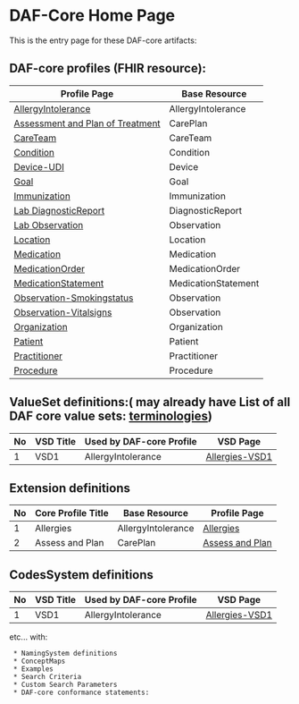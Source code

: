 # DAF-Core Home Page

This is the entry page for these DAF-core artifacts:

## DAF-core profiles (FHIR resource):

|Profile Page|Base Resource|
|-------------- |---------------|
|[AllergyIntolerance](daf-core-allergyintolerance.html)|AllergyIntolerance|
|[Assessment and Plan of Treatment](daf-core-careplan.html)|CarePlan|
|[CareTeam](daf-core-careteam.html)|CareTeam|
|[Condition](daf-core-condition.html)|Condition|
|[Device-UDI](daf-core-device.html)|Device|
|[Goal](daf-core-goal.html)|Goal|
|[Immunization](daf-core-immunization.html)|Immunization|
|[Lab DiagnosticReport](daf-core-diagnosticreport.html)|DiagnosticReport|
|[Lab Observation](daf-core-resultobs.html)|Observation|
|[Location](daf-core-location.html)|Location|
|[Medication](daf-core-medication.html)|Medication|
|[MedicationOrder](daf-core-medicationorder.html)|MedicationOrder|
|[MedicationStatement](daf-core-medicationstatement.html)|MedicationStatement|
|[Observation-Smokingstatus](daf-core-smokingstatus.html)|Observation|
|[Observation-Vitalsigns](daf-core-vitalsigns.html)|Observation|
|[Organization](daf-core-organization.html)|Organization|
|[Patient](daf-core-patient.html)|Patient|
|[Practitioner](daf-core-pract.html)|Practitioner|
|[Procedure](daf-core-procedure.html)|Procedure|


##  ValueSet definitions:( may already have  List of all DAF core value sets: [terminologies](terminologies-daf-core.html-daf-core.html))
  
 |No | VSD Title | Used by DAF-core Profile | VSD Page |
|----|--------------------|---------------|-------------- |
|1 | VSD1 | AllergyIntolerance |[ Allergies-VSD1](allergyintolerance-daf-core.html) |

 
## Extension definitions
	 
|No | Core Profile Title | Base Resource | Profile Page |
|----|--------------------|---------------|-------------- |
|1 | Allergies | AllergyIntolerance |[ Allergies ](allergyintolerance-daf-core.html) |
|2 | Assess and Plan | CarePlan |[ Assess and Plan ](careplan-daf-core.html) |


##  CodesSystem definitions
 
 |No | VSD Title | Used by DAF-core Profile | VSD Page |
|----|--------------------|---------------|-------------- |
|1 | VSD1 | AllergyIntolerance |[ Allergies-VSD1](allergyintolerance-daf-core.html) |
 
 etc... with:
 
	 * NamingSystem definitions
	 * ConceptMaps
	 * Examples
	 * Search Criteria
	 * Custom Search Parameters
	 * DAF-core conformance statements:








